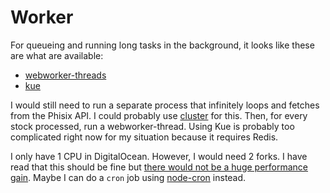 # Worker

For queueing and running long tasks in the background, it looks like these are what are available:

* [webworker-threads](https://github.com/audreyt/node-webworker-threads)
* [kue](https://github.com/Automattic/kue)

I would still need to run a separate process that infinitely loops and fetches from the Phisix API. I could probably use [cluster](https://nodejs.org/api/cluster.html) for this. Then, for every stock processed, run a webworker-thread. Using Kue is probably too complicated right now for my situation because it requires Redis.

I only have 1 CPU in DigitalOcean. However, I would need 2 forks. I have read that this should be fine but [there would not be a huge performance gain](https://stackoverflow.com/a/32533075). Maybe I can do a `cron` job using [node-cron](https://github.com/kelektiv/node-cron) instead. 